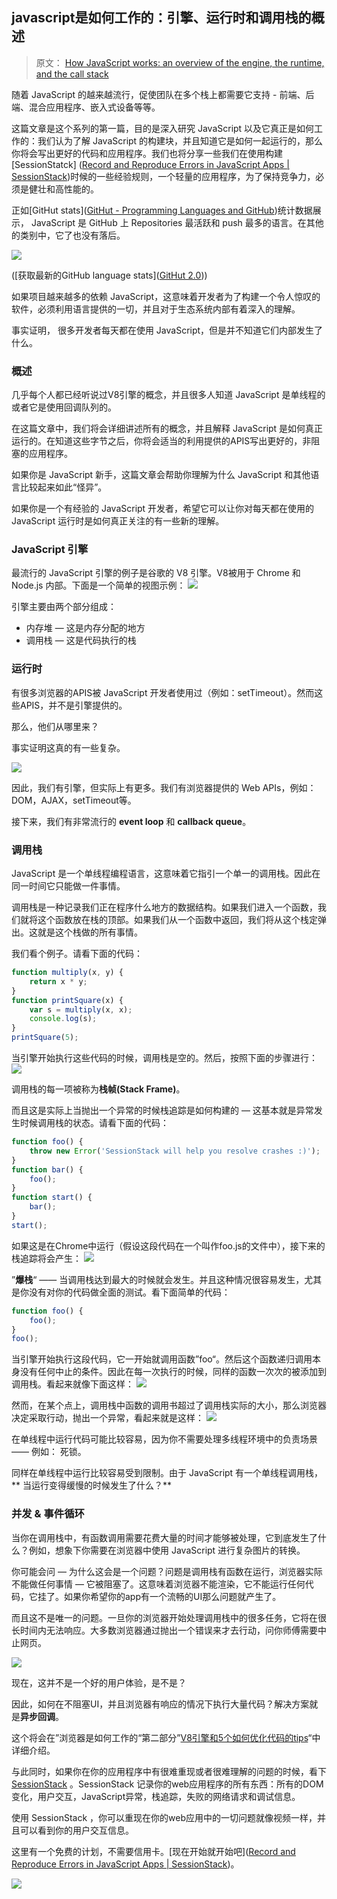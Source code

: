 ## javascript是如何工作的：引擎、运行时和调用栈的概述

> 原文： [How JavaScript works: an overview of the engine, the runtime, and the call stack](https://blog.sessionstack.com/how-does-javascript-actually-work-part-1-b0bacc073cf)

随着 JavaScript 的越来越流行，促使团队在多个栈上都需要它支持 - 前端、后端、混合应用程序、嵌入式设备等等。

这篇文章是这个系列的第一篇，目的是深入研究 JavaScript 以及它真正是如何工作的：我们认为了解 JavaScript 的构建块，并且知道它是如何一起运行的，那么你将会写出更好的代码和应用程序。我们也将分享一些我们在使用构建 [SessionStatck] ([Record and Reproduce Errors in JavaScript Apps | SessionStack](https://www.sessionstack.com/?utm_source=medium&utm_medium=source&utm_content=javascript-series-post1-intro))时候的一些经验规则，一个轻量的应用程序，为了保持竞争力，必须是健壮和高性能的。

正如[GitHut stats]([GitHut - Programming Languages and GitHub](http://githut.info/))统计数据展示， JavaScript 是 GitHub 上 Repositories 最活跃和 push 最多的语言。在其他的类别中，它了也没有落后。

![](https://cdn-images-1.medium.com/max/800/1*Zf4reZZJ9DCKsXf5CSXghg.png)

([获取最新的GitHub language stats]([GitHut 2.0](https://madnight.github.io/githut/#/pull_requests/2018/1)))

如果项目越来越多的依赖  JavaScript，这意味着开发者为了构建一个令人惊叹的软件，必须利用语言提供的一切，并且对于生态系统内部有着深入的理解。

事实证明， 很多开发者每天都在使用 JavaScript，但是并不知道它们内部发生了什么。

### 概述
几乎每个人都已经听说过V8引擎的概念，并且很多人知道 JavaScript 是单线程的或者它是使用回调队列的。

在这篇文章中，我们将会详细讲述所有的概念，并且解释 JavaScript 是如何真正运行的。在知道这些字节之后，你将会适当的利用提供的APIS写出更好的，非阻塞的应用程序。

如果你是 JavaScript 新手，这篇文章会帮助你理解为什么 JavaScript 和其他语言比较起来如此“怪异”。

如果你是一个有经验的 JavaScript 开发者，希望它可以让你对每天都在使用的 JavaScript 运行时是如何真正关注的有一些新的理解。

### JavaScript 引擎

最流行的 JavaScript 引擎的例子是谷歌的 V8 引擎。V8被用于 Chrome 和 Node.js 内部。下面是一个简单的视图示例：
![](https://cdn-images-1.medium.com/max/800/1*OnH_DlbNAPvB9KLxUCyMsA.png)

引擎主要由两个部分组成：
* 内存堆 — 这是内存分配的地方
* 调用栈 — 这是代码执行的栈


### 运行时
有很多浏览器的APIS被 JavaScript  开发者使用过（例如：setTimeout）。然而这些APIS，并不是引擎提供的。

那么，他们从哪里来？

事实证明这真的有一些复杂。

![](https://cdn-images-1.medium.com/max/800/1*4lHHyfEhVB0LnQ3HlhSs8g.png)

因此，我们有引擎，但实际上有更多。我们有浏览器提供的 Web APIs，例如：DOM，AJAX，setTimeout等。

接下来，我们有非常流行的 **event loop** 和 **callback queue**。

### 调用栈

JavaScript 是一个单线程编程语言，这意味着它指引一个单一的调用栈。因此在同一时间它只能做一件事情。

调用栈是一种记录我们正在程序什么地方的数据结构。如果我们进入一个函数，我们就将这个函数放在栈的顶部。如果我们从一个函数中返回，我们将从这个栈定弹出。这就是这个栈做的所有事情。

我们看个例子。请看下面的代码：

```javascript
function multiply(x, y) {
    return x * y;
}
function printSquare(x) {
    var s = multiply(x, x);
    console.log(s);
}
printSquare(5);
```


当引擎开始执行这些代码的时候，调用栈是空的。然后，按照下面的步骤进行：
![](https://cdn-images-1.medium.com/max/800/1*Yp1KOt_UJ47HChmS9y7KXw.png)

调用栈的每一项被称为**栈帧(Stack Frame)**。

而且这是实际上当抛出一个异常的时候栈追踪是如何构建的 — 这基本就是异常发生时候调用栈的状态。请看下面的代码：
```javascript
function foo() {
    throw new Error('SessionStack will help you resolve crashes :)');
}
function bar() {
    foo();
}
function start() {
    bar();
}
start();
```


如果这是在Chrome中运行（假设这段代码在一个叫作foo.js的文件中），接下来的栈追踪将会产生：
![](https://cdn-images-1.medium.com/max/800/1*T-W_ihvl-9rG4dn18kP3Qw.png)

”**爆栈**“ —— 当调用栈达到最大的时候就会发生。并且这种情况很容易发生，尤其是你没有对你的代码做全面的测试。看下面简单的代码：
```javascript
function foo() {
    foo();
}
foo();
```

当引擎开始执行这段代码，它一开始就调用函数”foo“。然后这个函数递归调用本身没有任何中止的条件。因此在每一次执行的时候，同样的函数一次次的被添加到调用栈。看起来就像下面这样：
![](https://cdn-images-1.medium.com/max/800/1*AycFMDy9tlDmNoc5LXd9-g.png)

然而，在某个点上，调用栈中函数的调用书超过了调用栈实际的大小，那么浏览器决定采取行动，抛出一个异常，看起来就是这样：
![](https://cdn-images-1.medium.com/max/800/1*e0nEd59RPKz9coyY8FX-uw.png)

在单线程中运行代码可能比较容易，因为你不需要处理多线程环境中的负责场景 —— 例如： 死锁。

同样在单线程中运行比较容易受到限制。由于 JavaScript 有一个单线程调用栈，** 当运行变得缓慢的时候发生了什么？**

### 并发 & 事件循环
当你在调用栈中，有函数调用需要花费大量的时间才能够被处理，它到底发生了什么？例如，想象下你需要在浏览器中使用 JavaScript 进行复杂图片的转换。

你可能会问 — 为什么这会是一个问题？问题是调用栈有函数在运行，浏览器实际不能做任何事情 — 它被阻塞了。这意味着浏览器不能渲染，它不能运行任何代码，它挂了。如果你希望你的app有一个流畅的UI那么问题就产生了。

而且这不是唯一的问题。一旦你的浏览器开始处理调用栈中的很多任务，它将在很长时间内无法响应。大多数浏览器通过抛出一个错误来才去行动，问你师傅需要中止网页。

![](https://cdn-images-1.medium.com/max/800/1*WlMXK3rs_scqKTRV41au7g.jpeg)

现在，这并不是一个好的用户体验，是不是？

因此，如何在不阻塞UI，并且浏览器有响应的情况下执行大量代码？解决方案就是**异步回调**。

这个将会在”浏览器是如何工作的“第二部分”[V8引擎和5个如何优化代码的tips](https://blog.sessionstack.com/how-javascript-works-inside-the-v8-engine-5-tips-on-how-to-write-optimized-code-ac089e62b12e)“中详细介绍。

与此同时，如果你在你的应用程序中有很难重现或者很难理解的问题的时候，看下[SessionStack](https://www.sessionstack.com/?utm_source=medium&utm_medium=blog&utm_content=Post-1-overview-outro) 。SessionStack 记录你的web应用程序的所有东西：所有的DOM变化，用户交互，JavaScript异常，栈追踪，失败的网络请求和调试信息。

使用 SessionStack ，你可以重现在你的web应用中的一切问题就像视频一样，并且可以看到你的用户交互信息。

这里有一个免费的计划，不需要信用卡。[现在开始就开始吧]([Record and Reproduce Errors in JavaScript Apps | SessionStack](https://www.sessionstack.com/?utm_source=medium&utm_medium=blog&utm_content=Post-1-overview-getStarted))。

![](https://cdn-images-1.medium.com/max/800/1*kEQmoMuNBDfZKNSBh0tvRA.png)







